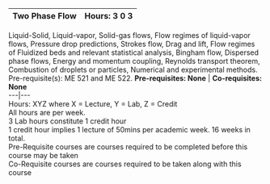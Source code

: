 **Two Phase Flow** | **Hours: 3 0 3**  
---|---  
Liquid-Solid, Liquid-vapor, Solid-gas flows, Flow regimes of liquid-vapor flows, Pressure drop predictions, Strokes flow, Drag and lift, Flow regimes of Fluidized beds and relevant statistical analysis, Bingham flow, Dispersed phase flows, Energy and momentum coupling, Reynolds transport theorem, Combustion of droplets or particles, Numerical and experimental methods.  
Pre-requisite(s): ME 521 and ME 522.
**Pre-requisites: None** | **Co-requisites: None**  
---|---  
Hours: XYZ where X = Lecture, Y = Lab, Z = Credit  
All hours are per week.  
3 Lab hours constitute 1 credit hour  
1 credit hour implies 1 lecture of 50mins per academic week. 16 weeks in total.  
Pre-Requisite courses are courses required to be completed before this course may be taken  
Co-Requisite courses are courses required to be taken along with this course
